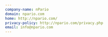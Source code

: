 ```yaml
---
company-name: nPario
domain: npario.com
home: http://npario.com/
privacy-policy: http://npario.com/privacy.php
email: info@npario.com
---
```




